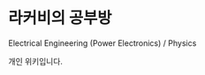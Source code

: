 <!-- index.html -->
<!DOCTYPE html>
<html lang="ko">
<head>
  <meta charset="UTF-8">
  <meta name="viewport" content="width=device-width, initial-scale=1.0">
  <link rel="stylesheet" href="style.css">
</head>
<body>
  <h1>라커비의 공부방</h1>
  <p>Electrical Engineering (Power Electronics) / Physics</p>
  <p>개인 위키입니다.</p>
</body>
</html>
